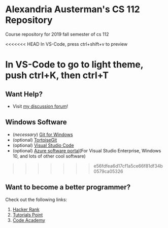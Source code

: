 # Alexandria Austerman's CS 112 Repository
Course repository for 2019 fall semester of cs 112

<<<<<<< HEAD
In VS-Code, press ctrl+shift+v to preview

In VS-Code to go to light theme, push ctrl+K, then ctrl+T
=======
## Want Help?
* Visit [my discussion forum](https://forum.lumberhacks.org/)!

## Windows Software
* (*necessary*) [Git for Windows](https://git-scm.com/download/win)
* (optional) [TortoiseGit](https://tortoisegit.org/download/)
* (optional) [Visual Studio Code](https://code.visualstudio.com/)
* (optional) [Azure software portal](https://portal.azure.com/?Microsoft_Azure_Education_correlationId=f039625e-09f8-4661-907f-f4f99087b79d#blade/Microsoft_Azure_Education/EducationMenuBlade/software)(For Visual Studio Enterprise, Windows 10, and lots of other cool software)

>>>>>>> e56fdfea6d17cf1a5ce66f81df34b0579ca05326
## Want to become a better programmer?  
Check out the following links:
1. [Hacker Rank](https://www.hackerrank.com/domains/cpp)
2. [Tutorials Point](https://www.tutorialspoint.com/cplusplus/index.htm)
3. [Code Academy](https://www.codecademy.com/learn/learn-c-plus-plus)

